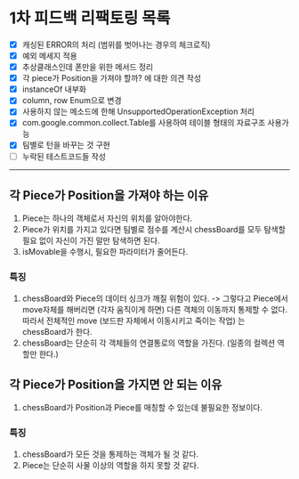 # 1차 피드백 리팩토링 목록

- [x] 캐싱된 ERROR의 처리 (범위를 벗어나는 경우의 체크로직)
- [x] 예외 메세지 적용
- [x] 추상클래스인데 폰만을 위한 메서드 정리
- [x] 각 piece가 Position을 가져야 할까? 에 대한 의견 작성
- [x] instanceOf 내부화
- [x] column, row Enum으로 변경
- [x] 사용하지 않는 메소드에 한해 UnsupportedOperationException 처리
- [x] com.google.common.collect.Table를 사용하여 테이블 형태의 자료구조 사용가능
- [x] 팀별로 턴을 바꾸는 것 구현
- [ ] 누락된 테스트코드들 작성
---
## 각 Piece가 Position을 가져야 하는 이유
1. Piece는 하나의 객체로서 자신의 위치를 알아야한다. 
2. Piece가 위치를 가지고 있다면 팀별로 점수를 계산시 chessBoard를 모두 탐색할 필요 없이 자신이 가진 말만 탐색하면 된다.
3. isMovable을 수행시, 필요한 파라미터가 줄어든다.

### 특징
1. chessBoard와 Piece의 데이터 싱크가 깨질 위험이 있다. 
  -> 그렇다고 Piece에서 move자체를 해버리면 (각자 움직이게 하면) 다른 객체의 이동까지 통제할 수 없다. 따라서 전체적인 move (보드판 자체에서 이동시키고 죽이는 작업) 는 chessBoard가 한다.
2. chessBoard는 단순히 각 객체들의 연결통로의 역할을 가진다. (일종의 컬렉션 역할만 한다.)

## 각 Piece가 Position을 가지면 안 되는 이유
1. chessBoard가 Position과 Piece를 매칭할 수 있는데 불필요한 정보이다.

### 특징
1. chessBoard가 모든 것을 통제하는 객체가 될 것 같다.
2. Piece는 단순히 사물 이상의 역할을 하지 못할 것 같다.
